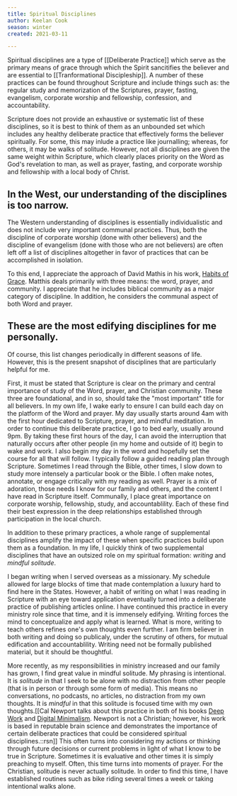 ```yaml
---
title: Spiritual Disciplines
author: Keelan Cook
season: winter
created: 2021-03-11

---
```


Spiritual disciplines are a type of [[Deliberate Practice]] which serve as the primary means of grace through which the Spirit sancitifies the believer and are essential to [[Tranformational Discipleship]]. A number of these practices can be found throughout Scripture and include things such as: the regular study and memorization of the Scriptures, prayer, fasting, evangelism, corporate worship and fellowship, confession, and accountability.

Scripture does not provide an exhaustive or systematic list of these disciplines, so it is best to think of them as an unbounded set which includes any healthy deliberate practice that effectively forms the believer spiritually. For some, this may inlude a practice like journalling; whereas, for others, it may be walks of solitude. However, not all disciplines are given the same weight within Scripture, which clearly places priority on the Word as God's revelation to man, as well as prayer, fasting, and corporate worship and fellowship with a local body of Christ.

## In the West, our understanding of the disciplines is too narrow.
The Western understanding of disciplines is essentially individualistic and does not include very important communal practices. Thus, both the discipline of corporate worship (done with other believers) and the discipline of evangelism (done with those who are not believers) are often left off a list of disciplines altogether in favor of practices that can be accomplished in isolation.

To this end, I appreciate the approach of David Mathis in his work, [Habits of Grace](https://amzn.to/3qEXhw6). Matthis deals primarily with three means: the word, prayer, and community. I appreciate that he includes biblical community as a major category of discipline. In addition, he considers the communal aspect of both Word and prayer.

## These are the most edifying disciplines for me personally.
Of course, this list changes periodically in different seasons of life. However, this is the present snapshot of disciplines that are particularly helpful for me.

First, it must be stated that Scripture is clear on the primary and central importance of study of the Word, prayer, and Christian community. These three are foundational, and in so, should take the "most important" title for all believers. In my own life, I wake early to ensure I can build each day on the platform of the Word and prayer. My day usually starts around 4am with the first hour dedicated to Scripture, prayer, and mindful meditation. In order to continue this deliberate practice, I go to bed early, usually around 9pm. By taking these first hours of the day, I can avoid the interruption that naturally occurs after other people (in my home and outside of it) begin to wake and work. I also begin my day in the word and hopefully set the course for all that will follow. I typically follow a guided reading plan through Scripture. Sometimes I read through the Bible, other times, I slow down to study more intensely a particular book or the Bible. I often make notes, annotate, or engage critically with my reading as well. Prayer is a mix of adoration, those needs I know for our family and others, and the content I have read in Scripture itself. Communally, I place great importance on corporate worship, fellowship, study, and accountablility. Each of these find their best expression in the deep relationships established through participation in the local church.

In addition to these primary practices, a whole range of supplemental disciplines amplify the impact of these when specific practices build upon them as a foundation. In my life, I quickly think of two supplemental disciplines that have an outsized role on my spiritual formation: *writing* and *mindful solitude*. 

I began writing when I served overseas as a missionary. My schedule allowed for large blocks of time that made contemplation a luxury hard to find here in the States. However, a habit of writing on what I was reading in Scripture with an eye toward application eventually turned into a deliberate practice of publishing articles online. I have continued this practice in every ministry role since that time, and it is immensely edifying. Writing forces the mind to conceptualize and apply what is learned. What is more, writing to teach others refines one's own thoughts even further. I am firm believer in both writing and doing so publicaly, under the scrutiny of others, for mutual edification and accountablility. Writing need not be formally published material, but it should be thoughtful.

More recently, as my responsibilities in ministry increased and our family has grown, I find great value in mindful solitude. My phrasing is intentional. It is *solitude* in that I seek to be alone with no distraction from other people (that is in person or through some form of media). This means no conversations, no podcasts, no articles, no distraction from my own thoughts. It is *mindful* in that this solitude is focused time with my own thoughts.[[Cal Newport talks about this practice in both of his books [Deep Work](https://amzn.to/3vf71AJ) and [Digital Minimalism](https://amzn.to/3eyw6AO). Newport is not a Christian; however, his work is based in reputable brain science and demonstrates the importance of certain deliberate practices that could be considered spiritual disciplines.::rsn]] This often turns into considering my actions or thinking through future decisions or current problems in light of what I know to be true in Scripture. Sometimes it is evaluative and other times it is simply preaching to myself. Often, this time turns into moments of prayer. For the Christian, solitude is never actually solitude. In order to find this time, I have established routines such as bike riding several times a week or taking intentional walks alone.